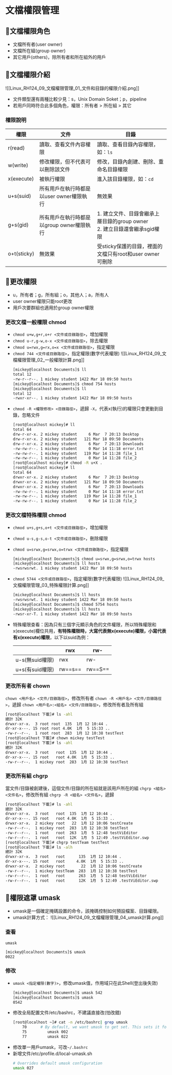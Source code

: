 # 文檔權限管理
## 🐧文檔權限角色
- 文檔所有者(user owner)
- 文檔所在組(group owner)
- 其它用戶(others)，除所有者和所在組外的用戶

## 🐧文檔權限介紹
![[Linux_RH124_09_文檔權限管理_01_文件和目錄的權限介紹.png]]
- 文件類型還有兩種比較少見：s，Unix Domain Soket；p，pipeline
- 若用戶同時符合此多個角色，權限：所有者 > 所在組 > 其它

### 權限說明
| 權限        | 文件                                      | 目錄                                                                         |
| ----------- | ----------------------------------------- | ---------------------------------------------------------------------------- |
| r(read)     | 讀取、查看文件內容權限                    | 讀取、查看目錄內容權限，如：`ls`                                             |
| w(write)    | 修改權限，但不代表可以刪除該文件          | 修改，目錄內創建、刪除、重命名目錄權限                                       |
| x(execute)  | 被執行權限                                | 進入該目錄權限，如：`cd`                                                     |
| u+s(suid)   | 所有用戶在執行時都是以user owner權限執行  | 無效果                                                                       |
| g+s(gid)    | 所有用戶在執行時都是以group owner權限執行 | 1. 建立文件、目錄會繼承上層目錄的group owner<br/>2. 建立目錄還會繼承sgid權限 |
| o+t(sticky) | 無效果                                    | 受sticky保護的目錄，裡面的文檔只有root和user owner可刪除                     |

## 🐧更改權限
- u，所有者；g，所有組；o，其他人；a，所有人
- user owner權限只能root更改
- 用戶次要群組也適用於group owner權限

### 更改文檔一般權限 chmod
- `chmod u+w,g+r,o+r <文件或目錄路徑>`，增加權限
- `chmod u-r,g-w,o-x <文件或目錄路徑>`，除去權限
- `chmod u=rwx,g=rx,o=x <文件或目錄路徑>`，指定權限
- `chmod 744 <文件或目錄路徑>`，指定權限(數字代表權限)
	![[Linux_RH124_09_文檔權限管理_02_一般權限計算.png]]
	```bash
	[mickey@localhost Documents]$ ll
	total 12
	-rw-r--r--. 1 mickey student 1422 Mar 18 09:50 hosts
	[mickey@localhost Documents]$ chmod 754 hosts
	[mickey@localhost Documents]$ ll
	total 12
	-rwxr-xr--. 1 mickey student 1422 Mar 18 09:50 hosts
	```
- `chmod -R <權限修改> <目錄路徑>`，遞歸
	`-X`，代表x(執行)的權限只會更動到目錄，忽略文件
	```bash
	[root@localhost mickey]# ll
	total 64
	drw-r-xr-x. 2 mickey student     6 Mar  7 20:13 Desktop
	drw-r-xr-x. 2 mickey student   121 Mar 18 09:50 Documents
	drw-r-xr-x. 2 mickey student     6 Mar  7 20:13 Downloads
	-rw-rw-r--. 1 mickey student     0 Mar 14 11:18 error.txt
	-rw-rw-r--. 1 mickey student   119 Mar 14 11:28 file_1
	-rw-rw-r--. 1 mickey student     0 Mar 14 11:28 file_2
	[root@localhost mickey]# chmod -R u+X .
	[root@localhost mickey]# ll
	total 64
	drwxr-xr-x. 2 mickey student     6 Mar  7 20:13 Desktop
	drwxr-xr-x. 2 mickey student   121 Mar 18 09:50 Documents
	drwxr-xr-x. 2 mickey student     6 Mar  7 20:13 Downloads
	-rw-rw-r--. 1 mickey student     0 Mar 14 11:18 error.txt
	-rw-rw-r--. 1 mickey student   119 Mar 14 11:28 file_1
	-rw-rw-r--. 1 mickey student     0 Mar 14 11:28 file_2
	```

### 更改文檔特殊權限 chmod
- `chmod u+s,g+s,o+t <文件或目錄路徑>`，增加權限
- `chmod u-s,g-s,o-t <文件或目錄路徑>`，刪除權限
- `chmod u=srwx,g=srwx,o=trwx <文件或目錄路徑>`，指定權限
	```bash
	[mickey@localhost Documents]$ chmod u=srwx,g=srwx,o=trwx hosts
	[mickey@localhost Documents]$ ll hosts
	-rwsrwsrwt. 1 mickey student 1422 Mar 18 09:50 hosts
	```
- `chmod 5744 <文件或目錄路徑>`，指定權限(數字代表權限)
	![[Linux_RH124_09_文檔權限管理_03_特殊權限計算.png]]
	```bash
	[mickey@localhost Documents]$ ll hosts
	-rwsrwsrwt. 1 mickey student 1422 Mar 18 09:50 hosts
	[mickey@localhost Documents]$ chmod 5754 hosts
	[mickey@localhost Documents]$ ll hosts
	-rwsr-xr-T. 1 mickey student 1422 Mar 18 09:50 hosts
	```
- 特殊權限查看：因為只有三個字元顯示角色的文件權限，所以特殊權限和x(execute)欄位共用，**有特殊權限時，大寫代表無x(execute)權限，小寫代表有x(execute)權限**，以下以suid為例：

	||rwx|rw-|
	|---|---|---|
	|u-s(無suid權限)|rwx|rw-|
	|u+s(有suid權限)|rw==s==|rw==S==|

### 更改所有者 chown
`chown <用戶名> <文件/目錄路徑>`，修改所有者
`chown -R <用戶名> <文件/目錄路徑>`，遞歸
`chown <用戶名>:<組名> <文件/目錄路徑>`，修改所有者及所有組
```bash
[root@localhost 下載]# ls -ahl
總計 32K
drwxr-xr-x.  3 root root  135  1月 12 10:44 .
dr-xr-x---. 15 root root 4.0K  1月  5 15:33 ..
-rw-r--r--.  1 root root  283  1月 12 10:38 testTest
[root@localhost 下載]# chown mickey testTest
[root@localhost 下載]# ls -ahl
總計 32K
drwxr-xr-x.  3 root   root  135  1月 12 10:44 .
dr-xr-x---. 15 root   root 4.0K  1月  5 15:33 ..
-rw-r--r--.  1 mickey root  283  1月 12 10:38 testTest
```

### 更改所有組 chgrp
當文件/目錄被創建後，這個文件/目錄的所在組就是該用戶所在的組
`chgrp <組名> <文件名>`，修改所有組
`chgrp -R <組名> <文件名>`，遞歸
```bash
[root@localhost 下載]# ls -ahl
總計 32K
drwxr-xr-x.  3 root   root  135  1月 12 10:44 .
dr-xr-x---. 15 root   root 4.0K  1月  5 15:33 ..
drwxr-xr-x.  2 mickey root   22  1月 12 10:06 testCreate
-rw-r--r--.  1 mickey root  283  1月 12 10:38 testTest
-rw-r--r--.  1 root   root  263  1月  5 12:48 testViEditor
-rw-r--r--.  1 root   root  12K  1月  5 12:49 .testViEditor.swp
[root@localhost 下載]# chgrp testTeam testTest
[root@localhost 下載]# ls -alh
總計 32K
drwxr-xr-x.  3 root   root      135  1月 12 10:44 .
dr-xr-x---. 15 root   root     4.0K  1月  5 15:33 ..
drwxr-xr-x.  2 mickey root       22  1月 12 10:06 testCreate
-rw-r--r--.  1 mickey testTeam  283  1月 12 10:38 testTest
-rw-r--r--.  1 root   root      263  1月  5 12:48 testViEditor
-rw-r--r--.  1 root   root      12K  1月  5 12:49 .testViEditor.swp
```

## 🐧權限遮罩 umask
- umask是一個確定掩碼設置的命令，該掩碼控制如何預設檔案、目錄權限。
- umask計算方式：
	![[Linux_RH124_09_文檔權限管理_04_umask計算.png]]

### 查看
`umask`
```bash
[mickey@localhost Documents]$ umask
0022
```

### 修改
- `umask <指定權限(數字)>`，修改umask值，作用域只在此Shell(登出後失效)
	```bash
	[mickey@localhost Documents]$ umask 542
	[mickey@localhost Documents]$ umask
	0542
	```
- 修改全局配置文件/etc/bashrc，不建議直接改(怕改錯)
	```bash
	[root@localhost ~]# cat -n /etc/bashrc| grep umask
		70      # By default, we want umask to get set. This sets it for non-login shell.
		75         umask 002
		77         umask 022
	```
- 修改單一用戶umask，可改`~/.bashrc`
- 新增文件/etc/profile.d/local-umask.sh
	```bash
	# Overrides default umask configuration
	umask 027
	```